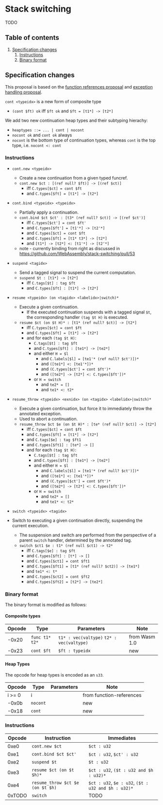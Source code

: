 # Stack switching
TODO

## Table of contents

1. [Specification changes](#specification-changes)
   1. [Instructions](#instructions)
   2. [Binary format](#binary-format)

## Specification changes

This proposal is based on the [function references proposal](https://github.com/WebAssembly/function-references) and [exception handling proposal](https://github.com/WebAssembly/exception-handling).

`cont <typeidx>` is a new form of composite type
- `(cont $ft) ok` iff `$ft ok` and `$ft = [t1*] -> [t2*]`

We add two new continuation heap types and their subtyping hierachy:
- `heaptypes ::= ... | cont | nocont`
- `nocont ok` and `cont ok` always
- `nocont` is the bottom type of continuation types, whereas `cont` is the top type, i.e. `nocont <: cont`

### Instructions

- `cont.new <typeidx>`
  - Create a new continuation from a given typed funcref.
  - `cont.new $ct : [(ref null? $ft)] -> [(ref $ct)]`
    - iff `C.types[$ct] = cont $ft`
    - and `C.types[$ft] = [t1*] -> [t2*]`

- `cont.bind <typeidx> <typeidx>`
  - Partially apply a continuation.
  - `cont.bind $ct $ct' : [t3* (ref null? $ct)] -> [(ref $ct')]`
    - iff `C.types[$ct'] = cont $ft'`
    - and `C.types[$ft'] = [t1'*] -> [t2'*]`
    - and `C.types[$ct] = cont $ft`
    - and `C.types[$ft] = [t1* t3*] -> [t2*]`
    - and `[t1*] -> [t2*] <: [t1'*] -> [t2'*]`
  - note - currently binding from right as discussed in https://github.com/WebAssembly/stack-switching/pull/53

- `suspend <tagidx>`
  - Send a tagged signal to suspend the current computation.
  - `suspend $t : [t1*] -> [t2*]`
    - iff `C.tags[$t] : tag $ft`
    - and `C.types[$ft] : [t1*] -> [t2*]`

- `resume <typeidx> (on <tagidx> <labelidx>|switch)*`
  - Execute a given continuation.
    - If the executed continuation suspends with a tagged signal `$t`, the corresponding handler `(tag $t H)` is executed.
  - `resume $ct (on $t H)* : [t1* (ref null? $ct)] -> [t2*]`
    - iff `C.types[$ct] = cont $ft`
    - and `C.types[$ft] = [t1*] -> [t2*]`
    - and for each `(tag $t H)`:
      - `C.tags[$t] : tag $ft`
      - and `C.types[$ft] : [te1*] -> [te2*]`
      - and either `H = $l`
        - and `C.labels[$l] = [te1'* (ref null? $ct')])*` 
        - and `([te1*] <: [te1'*])*`
        - and `(C.types[$ct'] = cont $ft')*`
        - and `([te2*] -> [t2*] <: C.types[$ft'])*`
      - or `H = switch`
        - and `te2* = []`
        - and `te1* <: t2*`


- `resume_throw <typeidx> <exnidx> (on <tagidx> <labelidx>|switch)*`
  - Execute a given continuation, but force it to immediately throw the annotated exception.
  - Used to abort a continuation.
  - `resume_throw $ct $e (on $t H)* : [te* (ref null? $ct)] -> [t2*]`
    - iff `C.types[$ct] = cont $ft`
    - and `C.types[$ft] = [t1*] -> [t2*]`
    - and `C.tags[$e] : tag $ft1`
    - and `C.types[$ft1] : [te*] -> []`
    - and for each `(tag $t H)`:
      - `C.tags[$t] : tag $ft`
      - and `C.types[$ft] : [te1*] -> [te2*]`
      - and either `H = $l`
        - and `C.labels[$l] = [te1'* (ref null? $ct')])*` 
        - and `([te1*] <: [te1'*])*`
        - and `(C.types[$ct'] = cont $ft')*`
        - and `([te2*] -> [t2*] <: C.types[$ft'])*`
      - or `H = switch`
        - and `te2* = []`
        - and `te1* <: t2*`

- `switch <typeidx> <tagidx>`
- Switch to executing a given continuation directly, suspending the current execution.
  - The suspension and switch are performed from the perspective of a parent `switch` handler, determined by the annotated tag.
  - `switch $ct1 $e : t1* (ref null $ct1) -> t2*`
    - iff `C.tags[$e] : tag $ft`
    - and `C.types[$ft] : [t*] -> []`
    - and `C.types[$ct1] = cont $ft1`
    - and `C.types[$ft1] = [t1* (ref null? $ct2)] -> [te1*]`
    - and `te1* <: t*`
    - and `C.types[$ct2] = cont $ft2`
    - and `C.types[$ft2] = [t2*] -> [te2*]`

### Binary format
The binary format is modified as follows:

#### Composite types

| Opcode | Type            | Parameters | Note |
| ------ | --------------- | ---------- |------|
| -0x20  | `func t1* t2*`  | `t1* : vec(valtype)` `t2* : vec(valtype)` | from Wasm 1.0 |
| -0x23  | `cont $ft`      | `$ft : typeidx` | new |

#### Heap Types

The opcode for heap types is encoded as an `s33`.

| Opcode | Type            | Parameters | Note |
| ------ | --------------- | ---------- | ---- |
| i >= 0 | i               |            | from function-references |
| -0x0b  | `nocont`        |            | new  |
| -0x18  | `cont`          |            | new  |

### Instructions

| Opcode | Instruction              | Immediates |
| ------ | ------------------------ | ---------- |
| 0xe0   | `cont.new $ct`           | `$ct : u32` |
| 0xe1   | `cont.bind $ct $ct'`     | `$ct : u32`, `$ct' : u32` |
| 0xe2   | `suspend $t`             | `$t : u32` |
| 0xe3   | `resume $ct (on $t $h)*` | `$ct : u32`, `($t : u32 and $h : u32)*` |
| 0xe4   | `resume_throw $ct $e (on $t $h)` | `$ct : u32`, `$e : u32`, `($t : u32 and $h : u32)*` |
| 0xTODO | `switch`                 | TODO |

